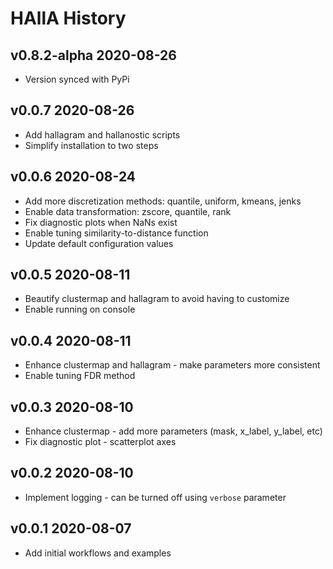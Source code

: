 # HAllA History #

## v0.8.2-alpha 2020-08-26 ##

* Version synced with PyPi

## v0.0.7 2020-08-26 ##

* Add hallagram and hallanostic scripts
* Simplify installation to two steps

## v0.0.6 2020-08-24 ##

* Add more discretization methods: quantile, uniform, kmeans, jenks
* Enable data transformation: zscore, quantile, rank
* Fix diagnostic plots when NaNs exist
* Enable tuning similarity-to-distance function
* Update default configuration values

## v0.0.5 2020-08-11 ##

* Beautify clustermap and hallagram to avoid having to customize
* Enable running on console

## v0.0.4 2020-08-11 ##

* Enhance clustermap and hallagram - make parameters more consistent
* Enable tuning FDR method

## v0.0.3 2020-08-10 ##

* Enhance clustermap - add more parameters (mask, x_label, y_label, etc)
* Fix diagnostic plot - scatterplot axes

## v0.0.2 2020-08-10 ##

* Implement logging - can be turned off using `verbose` parameter

## v0.0.1 2020-08-07 ##

* Add initial workflows and examples